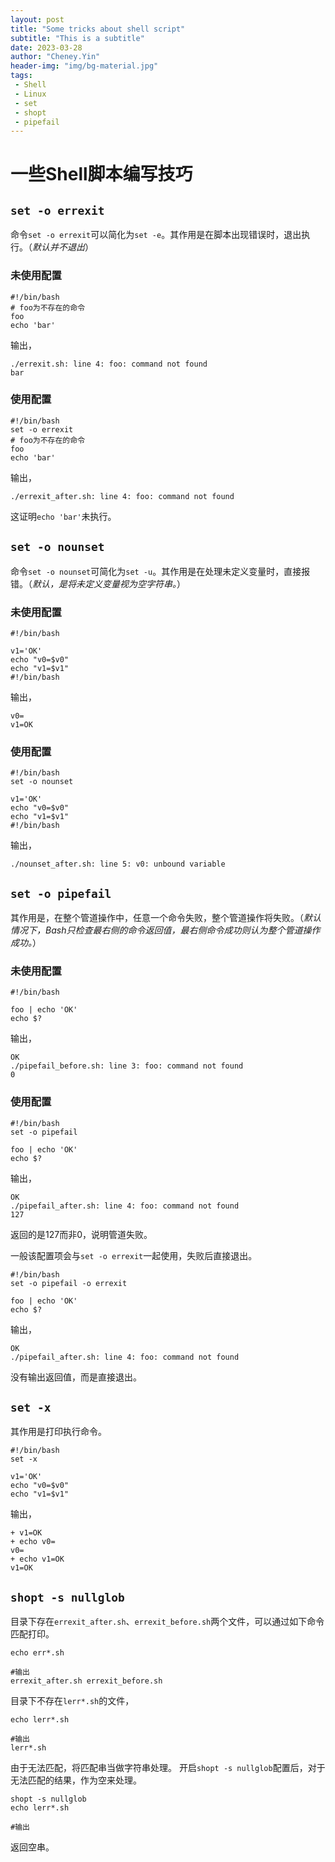 ```yaml
---
layout: post
title: "Some tricks about shell script"
subtitle: "This is a subtitle"
date: 2023-03-28
author: "Cheney.Yin"
header-img: "img/bg-material.jpg"
tags:
 - Shell
 - Linux
 - set
 - shopt
 - pipefail
---
```


# 一些Shell脚本编写技巧

## `set -o errexit`
命令`set -o errexit`可以简化为`set -e`。其作用是在脚本出现错误时，退出执行。（*默认并不退出*）

### 未使用配置
```shell
#!/bin/bash
# foo为不存在的命令
foo
echo 'bar'
```
输出，
```shell
./errexit.sh: line 4: foo: command not found
bar
```

### 使用配置
```shell
#!/bin/bash
set -o errexit
# foo为不存在的命令
foo
echo 'bar'
```
输出，
```shell
./errexit_after.sh: line 4: foo: command not found

```
这证明`echo 'bar'`未执行。

## `set -o nounset`
命令`set -o nounset`可简化为`set -u`。其作用是在处理未定义变量时，直接报错。（*默认，是将未定义变量视为空字符串。*）

### 未使用配置

```shell
#!/bin/bash

v1='OK'
echo "v0=$v0"
echo "v1=$v1"
#!/bin/bash
```
输出，
```shell
v0=
v1=OK
```

### 使用配置

```shell
#!/bin/bash
set -o nounset

v1='OK'
echo "v0=$v0"
echo "v1=$v1"
#!/bin/bash
```
输出，
```shell
./nounset_after.sh: line 5: v0: unbound variable
```

## `set -o pipefail`
其作用是，在整个管道操作中，任意一个命令失败，整个管道操作将失败。（*默认情况下，Bash只检查最右侧的命令返回值，最右侧命令成功则认为整个管道操作成功。*）

### 未使用配置
```shell
#!/bin/bash

foo | echo 'OK'
echo $?
```
输出，
```shell
OK
./pipefail_before.sh: line 3: foo: command not found
0
```

### 使用配置
```shell
#!/bin/bash
set -o pipefail

foo | echo 'OK'
echo $?
```
输出，
```shell
OK
./pipefail_after.sh: line 4: foo: command not found
127
```
返回的是127而非0，说明管道失败。

一般该配置项会与`set -o errexit`一起使用，失败后直接退出。
```shell
#!/bin/bash
set -o pipefail -o errexit

foo | echo 'OK'
echo $?
```
输出，
```shell
OK
./pipefail_after.sh: line 4: foo: command not found
```
没有输出返回值，而是直接退出。

## `set -x`
其作用是打印执行命令。
```shell
#!/bin/bash
set -x

v1='OK'
echo "v0=$v0"
echo "v1=$v1"
```
输出，
```shell
+ v1=OK
+ echo v0=
v0=
+ echo v1=OK
v1=OK
```

## `shopt -s nullglob`

目录下存在`errexit_after.sh`、`errexit_before.sh`两个文件，可以通过如下命令匹配打印。
```shell
echo err*.sh

#输出
errexit_after.sh errexit_before.sh
```
目录下不存在`lerr*.sh`的文件，
```shell
echo lerr*.sh

#输出
lerr*.sh
```
由于无法匹配，将匹配串当做字符串处理。
开启`shopt -s nullglob`配置后，对于无法匹配的结果，作为空来处理。
```shell
shopt -s nullglob
echo lerr*.sh

#输出

```
返回空串。

